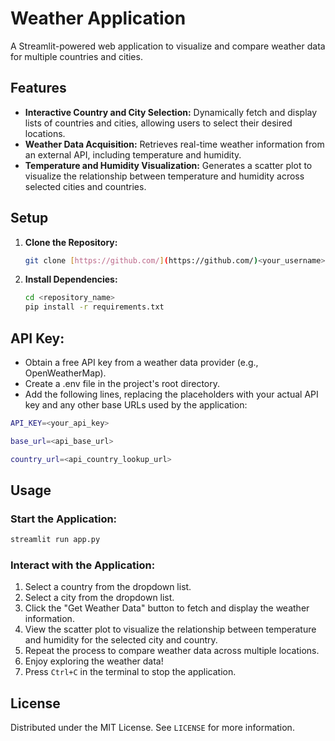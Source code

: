 # Weather Application

A Streamlit-powered web application to visualize and compare weather data for multiple countries and cities.

## Features

* **Interactive Country and City Selection:**  Dynamically fetch and display lists of countries and cities, allowing users to select their desired locations.
* **Weather Data Acquisition:** Retrieves real-time weather information from an external API, including temperature and humidity.
* **Temperature and Humidity Visualization:** Generates a scatter plot to visualize the relationship between temperature and humidity across selected cities and countries.

## Setup

1. **Clone the Repository:**
    ```bash
    git clone [https://github.com/](https://github.com/)<your_username>/<repository_name>.git
    ```

2. **Install Dependencies:**
   ```bash
   cd <repository_name>
   pip install -r requirements.txt 
   

## API Key:

* Obtain a free API key from a weather data provider (e.g., OpenWeatherMap).
* Create a .env file in the project's root directory.
* Add the following lines, replacing the placeholders with your actual API key and any other base URLs used by the application:
```bash 
API_KEY=<your_api_key>

base_url=<api_base_url>

country_url=<api_country_lookup_url> 
```
## Usage

### Start the Application:

```bash
streamlit run app.py 

```

### Interact with the Application:

1. Select a country from the dropdown list.
2. Select a city from the dropdown list.
3. Click the "Get Weather Data" button to fetch and display the weather information.
4. View the scatter plot to visualize the relationship between temperature and humidity for the selected city and country.
5. Repeat the process to compare weather data across multiple locations.
6. Enjoy exploring the weather data!
7. Press `Ctrl+C` in the terminal to stop the application.

## License

Distributed under the MIT License. See `LICENSE` for more information.

